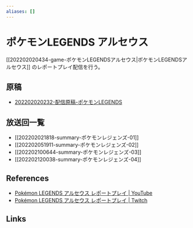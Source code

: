 ```yaml
---
aliases: []
---
```

# ポケモンLEGENDS アルセウス

[[202202020434-game-ポケモンLEGENDSアルセウス|ポケモンLEGENDSアルセウス]] のレポートプレイ配信を行う。

## 原稿

- [202202020232-配信原稿-ポケモンLEGENDS](202202020232-配信原稿-ポケモンLEGENDS.md)

## 放送回一覧

- [[202202021818-summary-ポケモンレジェンズ-01]]
- [[202202051911-summary-ポケモンレジェンズ-02]]
- [[202202100644-summary-ポケモンレジェンズ-03]]
- [[202202120038-summary-ポケモンレジェンズ-04]]

## References

- [Pokémon LEGENDS アルセウス レポートプレイ | YouTube](https://youtube.com/playlist?list=PLjlQnMeB78uyZbGxB4s5AOC6IHC-ROoWk)
- [Pokémon LEGENDS アルセウス レポートプレイ | Twitch](https://www.twitch.tv/collections/727RIJruzxarUA)

## Links


